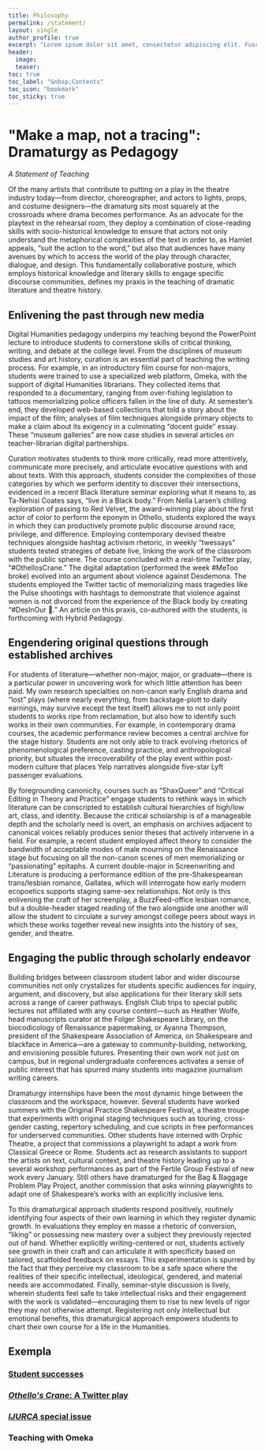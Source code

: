 ```yaml
---
title: Philosophy
permalink: /statement/
layout: single
author_profile: true
excerpt: "Lorem ipsum dolor sit amet, consectetur adipiscing elit. Fusce vel fringilla odio"
header:
  image: 
  teaser: 
toc: true
toc_label: "&nbsp;Contents"
toc_icon: "bookmark"
toc_sticky: true
---
```


# "Make a map, not a tracing": Dramaturgy as Pedagogy
*A Statement of Teaching*

Of the many artists that contribute to putting on a play in the theatre industry today—from director, choreographer, and actors to lights, props, and costume designers—the dramaturg sits most squarely at the crossroads where drama becomes performance. As an advocate for the playtext in the rehearsal room, they deploy a combination of close-reading skills with socio-historical knowledge to ensure that actors not only understand the metaphorical complexities of the text in order to, as Hamlet appeals, “suit the action to the word,” but also that audiences have many avenues by which to access the world of the play through character, dialogue, and design. This fundamentally collaborative posture, which employs historical knowledge and literary skills to engage specific discourse communities, defines my praxis in the teaching of dramatic literature and theatre history.

## Enlivening the past through new media
Digital Humanities pedagogy underpins my teaching beyond the PowerPoint lecture to introduce students to cornerstone skills of critical thinking, writing, and debate at the college level. From the disciplines of museum studies and art history, curation is an essential part of teaching the writing process. For example, in an introductory film course for non-majors, students were trained to use a specialized web platform, Omeka, with the support of digital Humanities librarians. They collected items that responded to a documentary, ranging from over-fishing legislation to tattoos memorializing police officers fallen in the line of duty. At semester’s end, they developed web-based collections that told a story about the impact of the film; analyses of film techniques alongside primary objects to make a claim about its exigency in a culminating “docent guide” essay. These “museum galleries” are now case studies in several articles on teacher-librarian digital partnerships.

Curation motivates students to think more critically, read more attentively, communicate more precisely, and articulate evocative questions with and about texts. With this approach, students consider the complexities of those categories by which we perform identity to discover their intersections, evidenced in a recent Black literature seminar exploring what it means to, as Ta-Nehisi Coates says, “live in a Black body.” From Nella Larsen’s chilling exploration of passing to Red Velvet, the award-winning play about the first actor of color to perform the eponym in Othello, students explored the ways in which they can productively promote public discourse around race, privilege, and difference. Employing contemporary devised theatre techniques alongside hashtag activism rhetoric, in weekly “twessays” students tested strategies of debate live, linking the work of the classroom with the public sphere. The course concluded with a real-time Twitter play, “#OthellosCrane.” The digital adaptation (performed the week #MeToo broke) evolved into an argument about violence against Desdemona. The students employed the Twitter tactic of memorializing mass tragedies like the Pulse shootings with hashtags to demonstrate that violence against women is not divorced from the experience of the Black body by creating “#DesInOur 🖤.” An article on this praxis, co-authored with the students, is forthcoming with Hybrid Pedagogy.

## Engendering original questions through established archives
For students of literature—whether non-major, major, or graduate—there is a particular power in uncovering work for which little attention has been paid. My own research specialties on non-canon early English drama and “lost” plays (where nearly everything, from backstage-plott to daily earnings, may survive except the text itself) allows me to not only point students to works ripe from reclamation, but also how to identify such works in their own communities. For example, in contemporary drama courses, the academic performance review becomes a central archive for the stage history. Students are not only able to track evolving rhetorics of phenomenological preference, casting practice, and anthropological priority, but situates the irrecoverability of the play event within post-modern culture that places Yelp narratives alongside five-star Lyft passenger evaluations.

By foregrounding canonicity, courses such as “ShaxQueer” and “Critical Editing in Theory and Practice” engage students to rethink ways in which literature can be conscripted to establish cultural hierarchies of high/low art, class, and identity. Because the critical scholarship is of a manageable depth and the scholarly need is overt, an emphasis on archives adjacent to canonical voices reliably produces senior theses that actively intervene in a field. For example, a recent student employed affect theory to consider the bandwidth of acceptable modes of male mourning on the Renaissance stage but focusing on all the non-canon scenes of men memorializing or “passionating” epitaphs. A current double-major in Screenwriting and Literature is producing a performance edition of the pre-Shakespearean trans/lesbian romance, Gallatea, which will interrogate how early modern ecopoetics supports staging same-sex relationships. Not only is this enlivening the craft of her screenplay, a BuzzFeed-office lesbian romance, but a double-header staged reading of the two alongside one another will allow the student to circulate a survey amongst college peers about ways in which these works together reveal new insights into the history of sex, gender, and theatre.

## Engaging the public through scholarly endeavor
Building bridges between classroom student labor and wider discourse communities not only crystalizes for students specific audiences for inquiry, argument, and discovery, but also applications for their literary skill sets across a range of career pathways. English Club trips to special public lectures not affiliated with any course content—such as Heather Wolfe, head manuscripts curator at the Folger Shakespeare Library, on the biocodicology of Renaissance papermaking, or Ayanna Thompson, president of the Shakespeare Association of America, on Shakespeare and blackface in America—are a gateway to community-building, networking, and envisioning possible futures. Presenting their own work not just on campus, but in regional undergraduate conferences activates a sense of public interest that has spurred many students into magazine journalism writing careers.

Dramaturgy internships have been the most dynamic hinge between the classroom and the workspace, however. Several students have worked summers with the Original Practice Shakespeare Festival, a theatre troupe that experiments with original staging techniques such as touring, cross-gender casting, repertory scheduling, and cue scripts in free performances for underserved communities. Other students have interned with Orphic Theatre, a project that commissions a playwright to adapt a work from Classical Greece or Rome. Students act as research assistants to support the artists on text, cultural context, and theatre history leading up to a several workshop performances as part of the Fertile Group Festival of new work every January. Still others have dramaturged for the Bag & Baggage Problem Play Project, another commission that asks winning playwrights to adapt one of Shakespeare’s works with an explicitly inclusive lens.

To this dramaturgical approach students respond positively, routinely identifying four aspects of their own learning in which they register dynamic growth. In evaluations they employ en masse a rhetoric of conversion, “liking” or possessing new mastery over a subject they previously rejected out of hand. Whether explicitly writing-centered or not, students actively see growth in their craft and can articulate it with specificity based on tailored, scaffolded feedback on essays. This experimentation is spurred by the fact that they perceive my classroom to be a safe space where the realities of their specific intellectual, ideological, gendered, and material needs are accommodated. Finally, seminar-style discussion is lively, wherein students feel safe to take intellectual risks and their engagement with the work is validated—encouraging them to rise to new levels of rigor they may not otherwise attempt. Registering not only intellectual but emotional benefits, this dramaturgical approach empowers students to chart their own course for a life in the Humanities.

## Exempla

### [Student successes](/teaching/mentorship/)

### [*Othello's Crane*: A Twitter play](https://wke.lt/w/s/laNNl)

### [*IJURCA* special issue](https://ijurca-pub.org/14/volume/11/issue/3/)

### Teaching with Omeka
